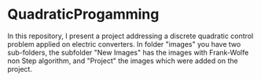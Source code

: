 # QuadraticProgamming
In this repository, I present a project addressing a discrete quadratic control problem applied on electric converters.
In folder "images" you have two sub-folders, the subfolder "New Images" has the images with Frank-Wolfe non Step algorithm, and "Project" the images which were added on the project.

